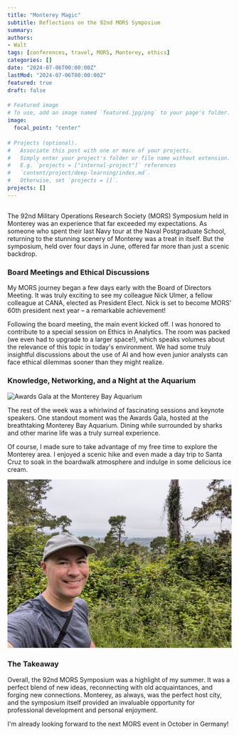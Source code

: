 ```yaml
---
title: "Monterey Magic"
subtitle: Reflections on the 92nd MORS Symposium
summary: 
authors:
- Walt
tags: [conferences, travel, MORS, Monterey, ethics]
categories: []
date: "2024-07-06T00:00:00Z"
lastMod: "2024-07-06T00:00:00Z"
featured: true
draft: false

# Featured image
# To use, add an image named `featured.jpg/png` to your page's folder. 
image:
  focal_point: "center"

# Projects (optional).
#   Associate this post with one or more of your projects.
#   Simply enter your project's folder or file name without extension.
#   E.g. `projects = ["internal-project"]` references 
#   `content/project/deep-learning/index.md`.
#   Otherwise, set `projects = []`.
projects: []
---
```




## 

The 92nd Military Operations Research Society (MORS) Symposium held in Monterey was an experience that far exceeded my expectations. As someone who spent their last Navy tour at the Naval Postgraduate School, returning to the stunning scenery of Monterey was a treat in itself. But the symposium, held over four days in June, offered far more than just a scenic backdrop.

### Board Meetings and Ethical Discussions

My MORS journey began a few days early with the Board of Directors Meeting. It was truly exciting to see my colleague Nick Ulmer, a fellow colleague at CANA, elected as President Elect. Nick is set to become MORS' 60th president next year – a remarkable achievement!

Following the board meeting, the main event kicked off. I was honored to contribute to a special session on Ethics in Analytics. The room was packed (we even had to upgrade to a larger space!), which speaks volumes about the relevance of this topic in today's environment.  We had some truly insightful discussions about the use of AI and how even junior analysts can face ethical dilemmas sooner than they might realize.

### Knowledge, Networking, and a Night at the Aquarium

![Awards Gala at the Monterey Bay Aquarium](./PXL_20240627_042112100.MP.jpg)

The rest of the week was a whirlwind of fascinating sessions and keynote speakers. One standout moment was the Awards Gala, hosted at the breathtaking Monterey Bay Aquarium.  Dining while surrounded by sharks and other marine life was a truly surreal experience.

Of course, I made sure to take advantage of my free time to explore the Monterey area. I enjoyed a scenic hike and even made a day trip to Santa Cruz to soak in the boardwalk atmosphere and indulge in some delicious ice cream.

![Hiking at Jack's Peak](./PXL_20240621_171319025.jpg)

### The Takeaway

Overall, the 92nd MORS Symposium was a highlight of my summer. It was a perfect blend of new ideas, reconnecting with old acquaintances, and forging new connections. Monterey, as always, was the perfect host city, and the symposium itself provided an invaluable opportunity for professional development and personal enjoyment. 

I'm already looking forward to the next MORS event in October in Germany!
 

